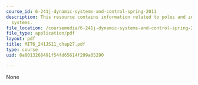 ```yaml
---
course_id: 6-241j-dynamic-systems-and-control-spring-2011
description: This resource contains information related to poles and zeros of MIMO
  systems.
file_location: /coursemedia/6-241j-dynamic-systems-and-control-spring-2011/8a8013268491f54fd65614f299a05290_MIT6_241JS11_chap27.pdf
file_type: application/pdf
layout: pdf
title: MIT6_241JS11_chap27.pdf
type: course
uid: 8a8013268491f54fd65614f299a05290

---
```

None